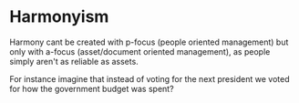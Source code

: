 # Harmonyism

Harmony cant be created with p-focus (people oriented management) but only with a-focus (asset/document oriented management), as people simply aren't as reliable as assets.

For instance imagine that instead of voting for the next president we voted for how the government budget was spent?


